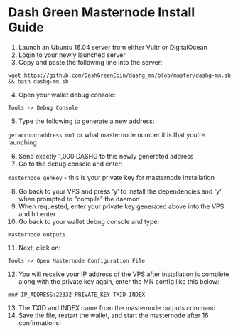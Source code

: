 # Dash Green Masternode Install Guide
1. Launch an Ubuntu 16.04 server from either Vultr or DigitalOcean
2. Login to your newly launched server
3. Copy and paste the following line into the server:

```wget https://github.com/DashGreenCoin/dashg_mn/blob/master/dashg-mn.sh && bash dashg-mn.sh```

4. Open your wallet debug console:

```Tools -> Debug Console```

5. Type the following to generate a new address:

```getaccountaddress mn1``` or what masternode number it is that you're launching

6. Send exactly 1,000 DASHG to this newly generated address
7. Go to the debug console and enter:

```masternode genkey``` - this is your private key for masternode installation

8. Go back to your VPS and press 'y' to install the dependencies and 'y' when prompted to "compile" the daemon
9. When requested, enter your private key generated above into the VPS and hit enter
10. Go back to your wallet debug console and type:

```masternode outputs```

11. Next, click on:

```Tools -> Open Masternode Configuration File```

12. You will receive your IP address of the VPS after installation is complete along with the private key again, enter the MN config like this below:

```mn# IP_ADDRESS:22332 PRIVATE_KEY TXID INDEX```

13. The TXID and INDEX came from the masternode outputs command
14. Save the file, restart the wallet, and start the masternode after 16 confirmations!
